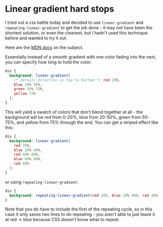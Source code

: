 # Linear gradient hard stops

I tried out a css battle today and decided to use `linear-gradient` and `repeating-linear-gradient` to get the job done - it may not have been the shortest solution, or even the cleanest, but I hadn't used this technique before and wanted to try it out.

Here are the [MDN docs](https://developer.mozilla.org/en-US/docs/Web/CSS/gradient/linear-gradient#gradient_with_multi-position_color-stops) on the subject.

Essentially instead of a smooth gradient with one color fading into the next, you can specify how long to hold the color:

```css
div {
  background: linear-gradient(
    /* default direction is top to bottom */ red 20%,
    blue 20% 50%,
    green 50% 75%,
    yellow 75%
  );
}
```

This will yield a swatch of colors that don't blend together at all - the background will be red from 0-20%, blue from 20-50%, green from 50-75%, and yellow from 75% through the end. You can get a striped effect like this:

```css
div {
  background: linear-gradient(
    red 20%,
    blue 20% 40%,
    red 40% 60%,
    blue 60% 80%,
    red 80%
  );
}
```

or using `repeating-linear-gradient`:

```css
div {
  background: repeating-linear-gradient(red 20%, blue 20% 40%, red 40% 60%);
}
```

Note that you do have to include the first of the repeating cycle, so in this case it only saves two lines to do repeating - you aren't able to just leave it at red -> blue because CSS doesn't know what to repeat.
